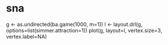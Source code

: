 # sna
g <- as.undirected(ba.game(1000, m=1))
l <- layout.drl(g, options=list(simmer.attraction=1))
plot(g, layout=l, vertex.size=3, vertex.label=NA)
